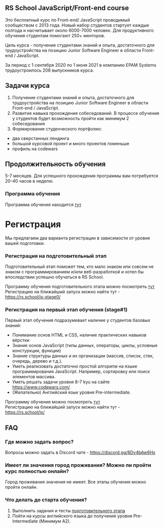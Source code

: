 ## RS School JavaScript/Front-end course

Это бесплатный курс по Front-end/ JavaScript проводимый сообществом с 2013 года.
Новый набор студентов стартует каждые полгода и насчитывает около 6000-7000 человек. Для продуктивного обучения студентам помогают 250+ менторов.

Цель курса - получение студентами знаний и опыта, достаточного для трудоустройства на позицию Junior Software Engineer в области Front-end / JavaScript.

За период с 1 сентября 2020 по 1 июня 2021 в компанию EPAM Systems трудоустроилось 208 выпускников курса.

## Задачи курса
1. Получение студентами знаний и опыта, достаточного для трудоустройства на позицию Junior Software Engineer в области Front-end / JavaScript.
1. Развитие навыка прохождения собеседований. В процессе обучения у студентов будет возможность пройти как минимум 2 собеседования
3. Формирование студенческого портфолио:
  - два сверстанных лендинга
  - большой курсовой проект и много проектов поменьше
  - профиль на codewars

## Продолжительность обучения
5-7 месяцев. Для успешного прохождения программы вам потребуется 20-40 часов в неделю.

### Программа обучения
Программа обучения находится [тут](https://github.com/rolling-scopes-school/tasks/blob/master/roadmap.md)

# Регистрация 
Мы предлагаем два варианта регистрации в зависимости от уровня вашей подготовки.

### Регистрация на подготовительный этап
Подготовительный этап поможет тем, кто мало знаком или совсем не знаком с программированием и/или веб-разработкой и хотел бы впоследствии успешно обучаться в RS School.

Программу обучения подготовительного этапа можно посмотреть [тут](https://github.com/rolling-scopes-school/tasks/tree/master/stage0)  
Регистрацию на ближайший запуск можно найти тут - https://rs.school/js-stage0/

### Регистрация на первый этап обучения (stage#1)
Первый этап обучения подразумевает наличие у студентов базовых знаний:
- Понимание основ HTML и CSS, наличие практических навыков вёрстки
- Знание основ JavaScript (типы данных, операторы, циклы, условные констуркции, функции)
- Знание структуры данных и их организации (массив, список, стек, очередь, дерево и т.д.). 
- Уметь реализовать достаточно простой алгоритм на языке программирования JavaScript. Например, сортировку или поиск элементов массива.
- Уметь решать задачи уровня 8-7 kyu на сайте https://www.codewars.com/
- (Желательно) Английский язык уровня Pre-intermediate.

Программу обучения можно посмотреть [тут](https://github.com/rolling-scopes-school/tasks/blob/master/roadmap.md)  
Регистрацию на ближайший запуск можно найти тут - https://rs.school/js/

## FAQ
### Где можно задать вопрос?
Вопросы можно задать в Discord чате - https://discord.gg/8Dv4bAw6Hx

### Имеет ли значения город проживания? Можно ли пройти курс полностью онлайн?
Город проживания значения не имеет. Все этапы обучения можно пройти онлайн.

### Что делать до старта обучения? 
1. Выполнить задания и тесты [подготовительного этапа](https://github.com/rolling-scopes-school/tasks/tree/master/stage0)
2. Пойти на курсы английского языка до получения уровня Pre-Intermediate (Минимум A2).



